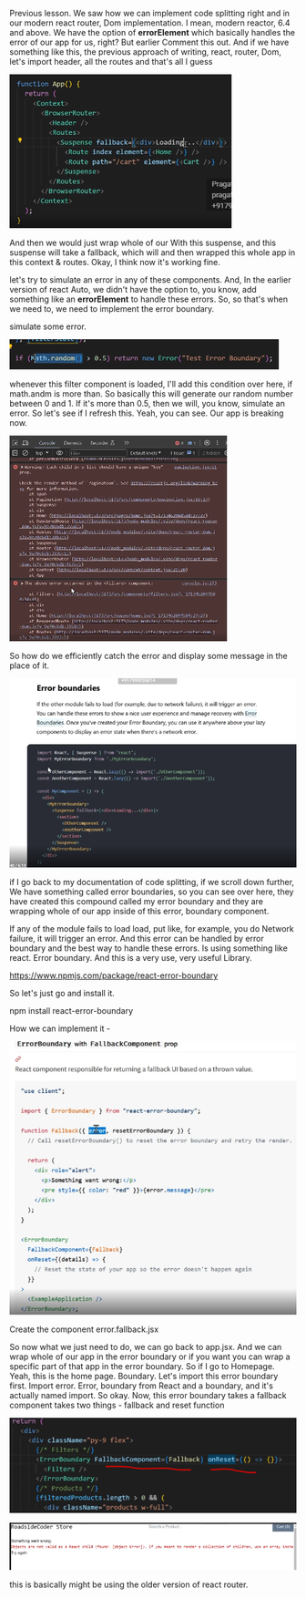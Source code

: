 Previous lesson. We saw how we can implement code splitting right and in our modern react router, Dom implementation. I mean, modern reactor, 6.4 and above. We have the option of **errorElement** which basically handles the error of our app for us, right? But earlier Comment this out. And if we have something like this, the previous approach of writing, react, router, Dom, let's import header, all the routes and that's all I guess

![alt text](image-1.png)

And then we would just wrap whole of our With this suspense, and this suspense will take a fallback, which will and then wrapped this whole app in this context & routes. Okay, I think now it's working fine. 

let's try to simulate an error in any of these components. And, In the earlier version of react Auto, we didn't have the option to, you know, add something like an  **errorElement** to handle these errors. So, so that's when we need to, we need to implement the error boundary.

simulate some error. 

![alt text](image-2.png)

whenever this filter component is loaded, I'll add this condition over here, if math.andm is more than. So basically this will generate our random number between 0 and 1. If it's more than 0.5, then we will, you know, simulate an error. So let's see if I refresh this. Yeah, you can see. Our app is breaking now.

![alt text](image-3.png)

So how do we efficiently catch the error and display some message in the place of it.

![alt text](image-4.png)

if I go back to my documentation of code splitting, if we scroll down further, We have something called error boundaries, so you can see over here, they have created this compound called my error boundary and they are wrapping whole of our app inside of this error, boundary component.

If any of the module fails to load load, put like, for example, you do Network failure, it will trigger an error. And this error can be handled by error boundary and the best way to handle these errors. Is using something like react. Error boundary. And this is a very use, very useful Library. 

https://www.npmjs.com/package/react-error-boundary

So let's just go and install it.

npm install react-error-boundary

How we can implement it -

![alt text](image-5.png)

Create the component error.fallback.jsx

So now what we just need to do, we can go back to app.jsx. And we can wrap whole of our app in the error boundary or if you want you can wrap a specific part of that app in the error boundary. So if I go to Homepage. Yeah, this is the home page. Boundary. Let's import this error boundary first. Import error. Error, boundary from React and a boundary, and it's actually named import. So okay. Now, this error boundary takes a fallback component takes two things - fallback and reset function

![alt text](image-6.png)

![alt text](image-7.png)

this is basically might be using the older version of react router.